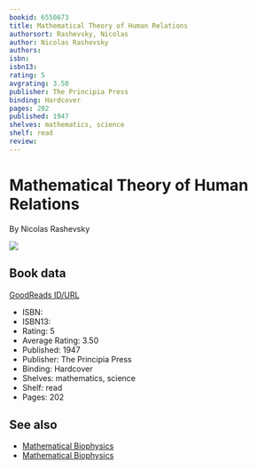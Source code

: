 ```yaml
---
bookid: 6550673
title: Mathematical Theory of Human Relations
authorsort: Rashevsky, Nicolas
author: Nicolas Rashevsky
authors: 
isbn: 
isbn13: 
rating: 5
avgrating: 3.50
publisher: The Principia Press
binding: Hardcover
pages: 202
published: 1947
shelves: mathematics, science
shelf: read
review: 
---
```


# Mathematical Theory of Human Relations

By Nicolas Rashevsky

![](https://i.gr-assets.com/images/S/compressed.photo.goodreads.com/books/1366057537l/6550673.jpg)

## Book data

[GoodReads ID/URL](https://www.goodreads.com/book/show/6550673)

- ISBN: 
- ISBN13: 
- Rating: 5
- Average Rating: 3.50
- Published: 1947
- Publisher: The Principia Press
- Binding: Hardcover
- Shelves: mathematics, science
- Shelf: read
- Pages: 202


## See also

- [Mathematical Biophysics](Mathematical_Biophysics-_Physico-Mathematical_Foundations_of_Biology.md)
- [Mathematical Biophysics](Mathematical_Biophysics-_V_1.md)
